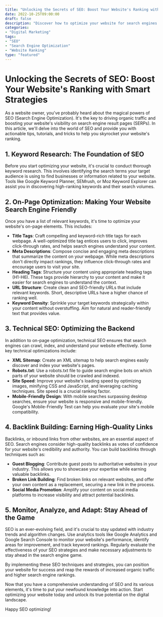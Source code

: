 ```yaml
--- 
title: "Unlocking the Secrets of SEO: Boost Your Website's Ranking with Smart Strategies"
date: 2022-10-25T09:00:00
draft: false
description: "Discover how to optimize your website for search engines and elevate its ranking in this comprehensive SEO guide."
categories: 
- "Digital Marketing"
tags: 
- "SEO"
- "Search Engine Optimization"
- "Website Ranking"
type: "featured"
--- 
```


# Unlocking the Secrets of SEO: Boost Your Website's Ranking with Smart Strategies

As a website owner, you've probably heard about the magical powers of SEO (Search Engine Optimization). It's the key to driving organic traffic and boosting your website's visibility on search engine result pages (SERPs). In this article, we'll delve into the world of SEO and provide you with actionable tips, tutorials, and tricks to help you skyrocket your website's ranking.

## 1. Keyword Research: The Foundation of SEO

Before you start optimizing your website, it's crucial to conduct thorough keyword research. This involves identifying the search terms your target audience is using to find businesses or information related to your website. Tools like Google Keyword Planner, SEMrush, or Moz Keyword Explorer can assist you in discovering high-ranking keywords and their search volumes.

## 2. On-Page Optimization: Making Your Website Search Engine Friendly

Once you have a list of relevant keywords, it's time to optimize your website's on-page elements. This includes:

- **Title Tags**: Craft compelling and keyword-rich title tags for each webpage. A well-optimized title tag entices users to click, improves click-through rates, and helps search engines understand your content.
- **Meta Descriptions**: Compose concise and engaging meta descriptions that summarize the content on your webpage. While meta descriptions don't directly impact rankings, they influence click-through rates and encourage users to visit your site.
- **Heading Tags**: Structure your content using appropriate heading tags (H1-H6). These tags provide hierarchy to your content and make it easier for search engines to understand the context.
- **URL Structure**: Create clean and SEO-friendly URLs that include relevant keywords. Short, descriptive URLs have a higher chance of ranking well.
- **Keyword Density**: Sprinkle your target keywords strategically within your content without overstuffing. Aim for natural and reader-friendly text that provides value.

## 3. Technical SEO: Optimizing the Backend

In addition to on-page optimization, technical SEO ensures that search engines can crawl, index, and understand your website effectively. Some key technical optimizations include:

- **XML Sitemap**: Create an XML sitemap to help search engines easily discover and index your website's pages.
- **Robots.txt**: Use a robots.txt file to guide search engine bots on which parts of your website should be crawled and indexed.
- **Site Speed**: Improve your website's loading speed by optimizing images, minifying CSS and JavaScript, and leveraging caching techniques. Site speed is a crucial ranking factor.
- **Mobile-Friendly Design**: With mobile searches surpassing desktop searches, ensure your website is responsive and mobile-friendly. Google's Mobile-Friendly Test can help you evaluate your site's mobile compatibility.

## 4. Backlink Building: Earning High-Quality Links

Backlinks, or inbound links from other websites, are an essential aspect of SEO. Search engines consider high-quality backlinks as votes of confidence for your website's credibility and authority. You can build backlinks through techniques such as:

- **Guest Blogging**: Contribute guest posts to authoritative websites in your industry. This allows you to showcase your expertise while earning valuable backlinks.
- **Broken Link Building**: Find broken links on relevant websites, and offer your own content as a replacement, securing a new link in the process.
- **Social Media Promotion**: Amplify your content on social media platforms to increase visibility and attract potential backlinks.

## 5. Monitor, Analyze, and Adapt: Stay Ahead of the Game

SEO is an ever-evolving field, and it's crucial to stay updated with industry trends and algorithm changes. Use analytics tools like Google Analytics and Google Search Console to monitor your website's performance, identify areas for improvement, and track keyword rankings. Regularly evaluate the effectiveness of your SEO strategies and make necessary adjustments to stay ahead in the search engine game.

By implementing these SEO techniques and strategies, you can position your website for success and reap the rewards of increased organic traffic and higher search engine rankings.

Now that you have a comprehensive understanding of SEO and its various elements, it's time to put your newfound knowledge into action. Start optimizing your website today and unlock its true potential on the digital landscape.

Happy SEO optimizing!
